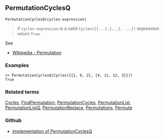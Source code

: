 ## PermutationCyclesQ

```
PermutationCyclesQ(cycles-expression)
```

> if `cycles-expression` is a valid `Cycles({{...},{...}, ...})` expression return `True`.
 
See 
* [Wikipedia - Permutation](https://en.wikipedia.org/wiki/Permutation)
	 
### Examples

```
>> PermutationCyclesQ(Cycles({{1, 6, 2}, {4, 11, 12, 3}}))
True
```

### Related terms 
[Cycles](Cycles.md), [FindPermutation](FindPermutation.md), [PermutationCycles](PermutationCycles.md), [PermutationList](PermutationList.md), [PermutationListQ](PermutationListQ.md), [PermutationReplace](PermutationReplace.md), [Permutations](Permutations.md), [Permute](Permute.md)

### Github

* [Implementation of PermutationCyclesQ](https://github.com/axkr/symja_android_library/blob/master/symja_android_library/matheclipse-core/src/main/java/org/matheclipse/core/builtin/Combinatoric.java#L1680) 
